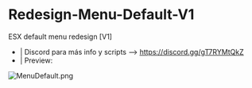 # Redesign-Menu-Default-V1
ESX default menu redesign [V1]

- | Discord para más info y scripts --> https://discord.gg/gT7RYMtQkZ
- | Preview:

![MenuDefault.png](https://i.postimg.cc/SQDHB4Hk/esx-menu-default-V1.png)
